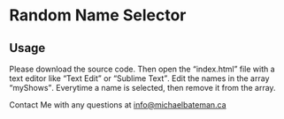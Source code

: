 # Random Name Selector

<h2>Usage</h2>
<p>Please download the source code.  Then open the <q>index.html</q> file with a text editor like <q>Text Edit</q> or <q>Sublime Text</q>. Edit the names in the array <q>myShows</q>. Everytime a name is selected, then remove it from the array.</p>

<p>Contact Me with any questions at <a href="mailto:info@michaelbateman.ca">info@michaelbateman.ca</a></p>
